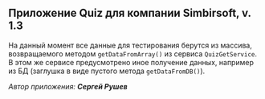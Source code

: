 ## Приложение Quiz для компании Simbirsoft, v. 1.3
На данный момент все данные для тестирования берутся из массива, возвращаемого методом `getDataFromArray()` из сервиса `QuizGetService`. В этом же сервисе предусмотрено иное получение данных, например из БД (заглушка в виде пустого метода `getDataFromDB()`). 

*Автор приложения:* ***Сергей Рушев***
